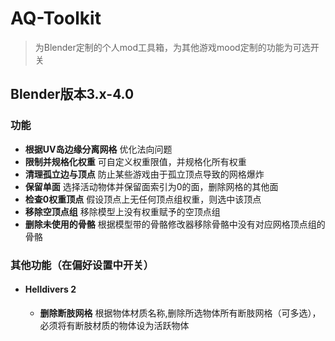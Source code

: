 # AQ-Toolkit
> 为Blender定制的个人mod工具箱，为其他游戏mood定制的功能为可选开关

## Blender版本3.x-4.0

### 功能
- **根据UV岛边缘分离网格** 优化法向问题
- **限制并规格化权重** 可自定义权重限值，并规格化所有权重
- **清理孤立边与顶点** 防止某些游戏由于孤立顶点导致的网格爆炸
- **保留单面** 选择活动物体并保留面索引为0的面，删除网格的其他面
- **检查0权重顶点** 假设顶点上无任何顶点组权重，则选中该顶点
- **移除空顶点组** 移除模型上没有权重赋予的空顶点组
- **删除未使用的骨骼** 根据模型带的骨骼修改器移除骨骼中没有对应网格顶点组的骨骼

### 其他功能（在偏好设置中开关）
- ####  Helldivers 2
    - **删除断肢网格**  根据物体材质名称,删除所选物体所有断肢网格（可多选），必须将有断肢材质的物体设为活跃物体
    